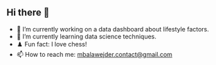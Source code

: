 ## Hi there 👋

- 🔭 I’m currently working on a data dashboard about lifestyle factors.
- 🌱 I’m currently learning data science techniques.
- ♟️ Fun fact: I love chess!
- 📫 How to reach me: mbalawejder.contact@gmail.com
<!--
**MiloszBalawejder/MiloszBalawejder** is a ✨ _special_ ✨ repository because its `README.md` (this file) appears on your GitHub profile.

Here are some ideas to get you started:

- 🔭 I’m currently working on ...
- 🌱 I’m currently learning ...
- 👯 I’m looking to collaborate on ...
- 🤔 I’m looking for help with ...
- 💬 Ask me about ...
- 📫 How to reach me: ...
- 😄 Pronouns: ...
- ⚡ Fun fact: ...
-->
